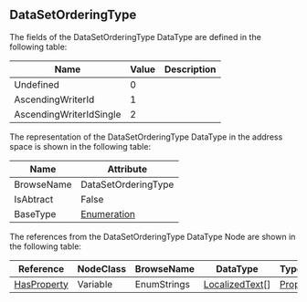 <!-- datatype -->
## DataSetOrderingType
<!-- end of description -->
The fields of the DataSetOrderingType DataType are defined in the following table:  

|Name|Value| Description|
|---|---|---|
|Undefined|0||
|AscendingWriterId|1||
|AscendingWriterIdSingle|2||

The representation of the DataSetOrderingType DataType in the address space is shown in the following table:  

|Name|Attribute|
|---|---|
|BrowseName|DataSetOrderingType|
|IsAbtract|False|
|BaseType|[Enumeration](../../../Part3/DataTypes/Enumeration/readme.md)|

The references from the DataSetOrderingType DataType Node are shown in the following table:  

|Reference|NodeClass|BrowseName|DataType|TypeDefinition|ModellingRule|
|---|---|---|---|---|---|
|[HasProperty](../../../Part3/ReferenceTypes/HasProperty/readme.md)|Variable|EnumStrings|[LocalizedText](../../../Part3/DataTypes/LocalizedText/readme.md)[]|[PropertyType](../../Part5/VariableTypes/PropertyType/readme.md)|[Mandatory](../../Objects/Mandatory/readme.md)|

